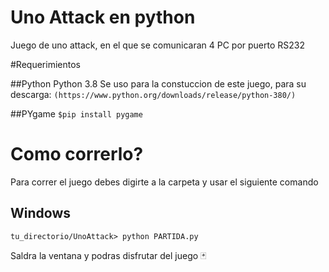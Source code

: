 # Uno Attack en python 

Juego de uno attack, en el que se comunicaran 4 PC por puerto RS232 

#Requerimientos 

##Python 
Python 3.8 Se uso para la constuccion de este juego, para su descarga:
`(https://www.python.org/downloads/release/python-380/)`

##PYgame 
`$pip install pygame`

# Como correrlo? 
Para correr el juego debes digirte a la carpeta y usar el siguiente comando 

## Windows 
`tu_directorio/UnoAttack> python PARTIDA.py`

Saldra la ventana y podras disfrutar del juego  	:black_joker:
